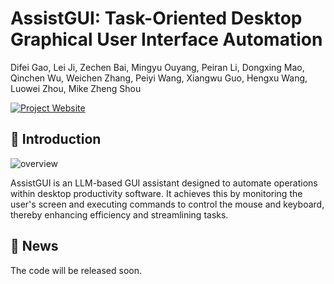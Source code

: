# AssistGUI: Task-Oriented Desktop Graphical User Interface Automation
Difei Gao, Lei Ji, Zechen Bai, Mingyu Ouyang, Peiran Li, Dongxing Mao, Qinchen Wu, Weichen Zhang, Peiyi Wang, Xiangwu Guo, Hengxu Wang, Luowei Zhou, Mike Zheng Shou

[![Project Website](https://img.shields.io/badge/Project-Website-orange)](https://assistgpt-project.github.io/)

## :rocket: Introduction

![overview](./assets/fig1.gif)

AssistGUI is an LLM-based GUI assistant designed to automate operations within desktop productivity software. It achieves this by monitoring the user's screen and executing commands to control the mouse and keyboard, thereby enhancing efficiency and streamlining tasks.

## :newspaper: News
The code will be released soon.
